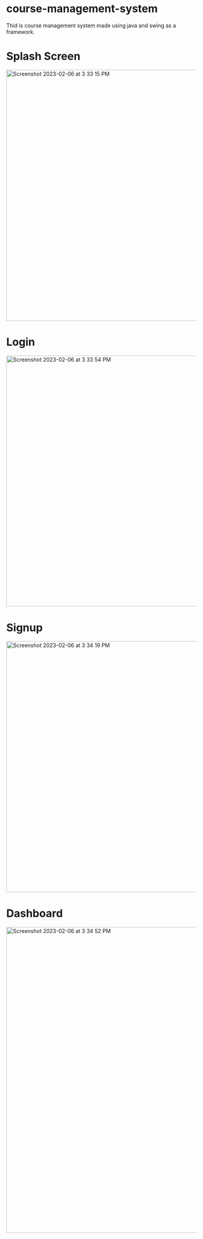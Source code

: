 # course-management-system

Thid is course management system made using java and swing as a framework. 

# Splash Screen
<img width="664" alt="Screenshot 2023-02-06 at 3 33 15 PM" src="https://user-images.githubusercontent.com/109976988/216939987-690ba412-b7e9-48d0-aed2-435f9cca780f.png">

# Login 

<img width="664" alt="Screenshot 2023-02-06 at 3 33 54 PM" src="https://user-images.githubusercontent.com/109976988/216940037-493ab4ad-2ddb-4dba-a4cf-69d84ee137f2.png">

# Signup 

<img width="664" alt="Screenshot 2023-02-06 at 3 34 19 PM" src="https://user-images.githubusercontent.com/109976988/216940061-5a4871ac-dc2d-46a8-82d1-2f008e035b72.png">

# Dashboard

<img width="809" alt="Screenshot 2023-02-06 at 3 34 52 PM" src="https://user-images.githubusercontent.com/109976988/216940071-225dd4df-27b7-47bc-b9e3-9eb4707ee722.png">
